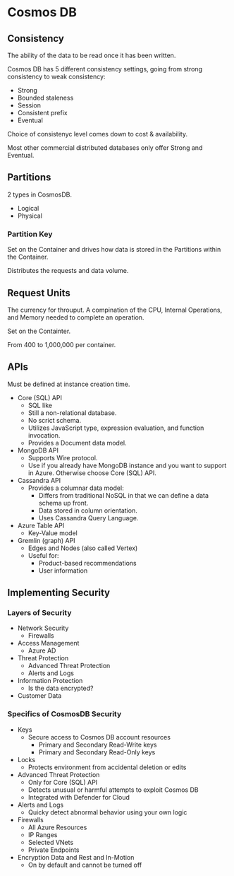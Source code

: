 # Cosmos DB

## Consistency

The ability of the data to be read once it has been written.

Cosmos DB has 5 different consistency settings, going from strong consistency to weak consistency:

- Strong
- Bounded staleness
- Session
- Consistent prefix
- Eventual

Choice of consistenyc level comes down to cost & availability.

Most other commercial distributed databases only offer Strong and Eventual.

## Partitions

2 types in CosmosDB.

- Logical
- Physical

### Partition Key

Set on the Container and drives how data is stored in the Partitions within the Container.

Distributes the requests and data volume.

## Request Units

The currency for throuput.  A compination of  the CPU, Internal Operations, and Memory needed to complete an operation.

Set on the Containter.

From 400 to 1,000,000 per container.

## APIs

Must be defined at instance creation time.

- Core (SQL) API
  - SQL like
  - Still a non-relational database.
  - No scrict schema.
  - Utilizes JavaScript type, expression evaluation, and function invocation.
  - Provides a Document data model.
- MongoDB API
  - Supports Wire protocol.
  - Use if you already have MongoDB instance and you want to support in Azure.  Otherwise choose Core (SQL) API.
- Cassandra API
  - Provides a columnar data model:
    - Differs from traditional NoSQL in that we can define a data schema up front.
    - Data stored in column orientation.
    - Uses Cassandra Query Language.
- Azure Table API
  - Key-Value model
- Gremlin (graph) API
  - Edges and Nodes (also called Vertex)
  - Useful for:
    - Product-based recommendations
    - User information

## Implementing Security

### Layers of Security

- Network Security
  - Firewalls
- Access Management
  - Azure AD
- Threat Protection
  - Advanced Threat Protection
  - Alerts and Logs
- Information Protection
  - Is the data encrypted?
- Customer Data

### Specifics of CosmosDB Security

- Keys
  - Secure access to Cosmos DB account resources
    - Primary and Secondary Read-Write keys
    - Primary and Secondary Read-Only keys
- Locks
  - Protects environment from accidental deletion or edits
- Advanced Threat Protection
  - Only for Core (SQL) API
  - Detects unusual or harmful attempts to exploit Cosmos DB
  - Integrated with Defender for Cloud
- Alerts and Logs
  - Quicky detect abnormal behavior using your own logic
- Firewalls
  - All Azure Resources
  - IP Ranges
  - Selected VNets
  - Private Endpoints
- Encryption Data and Rest and In-Motion
  - On by default and cannot be turned off

 
